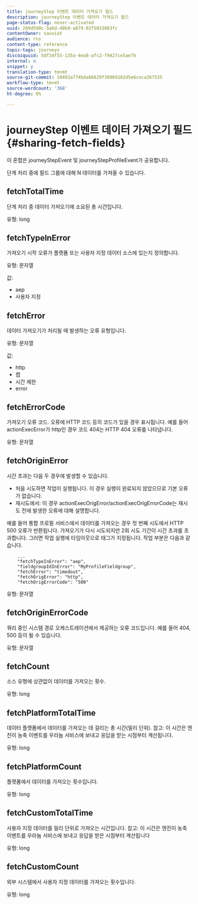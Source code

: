 ```yaml
---
title: journeyStep 이벤트 데이터 가져오기 필드
description: journeyStep 이벤트 데이터 가져오기 필드
page-status-flag: never-activated
uuid: 269d590c-5a6d-40b9-a879-02f5033863fc
contentOwner: sauviat
audience: rns
content-type: reference
topic-tags: journeys
discoiquuid: 5df34f55-135a-4ea8-afc2-f9427ce5ae7b
internal: n
snippet: y
translation-type: tm+mt
source-git-commit: 10402a774bda66629f30869102d5e6ceca267535
workflow-type: tm+mt
source-wordcount: '368'
ht-degree: 0%

---
```



# journeyStep 이벤트 데이터 가져오기 필드 {#sharing-fetch-fields}

이 혼합은 journeyStepEvent 및 journeyStepProfileEvent가 공유합니다.

단계 처리 중에 필드 그룹에 대해 N 데이터를 가져올 수 있습니다.

## fetchTotalTime

단계 처리 중 데이터 가져오기에 소요된 총 시간입니다.

유형: long

## fetchTypeInError

가져오기 시작 오류가 플랫폼 또는 사용자 지정 데이터 소스에 있는지 정의합니다.

유형: 문자열

값:
* aep
* 사용자 지정

## fetchError

데이터 가져오기가 처리될 때 발생하는 오류 유형입니다.

유형: 문자열

값:
* http
* 랩
* 시간 제한
* error

## fetchErrorCode

가져오기 오류 코드. 오류에 HTTP 코드 등의 코드가 있을 경우 표시됩니다. 예를 들어 actionExecError가 http인 경우 코드 404는 HTTP 404 오류를 나타냅니다.

유형: 문자열

## fetchOriginError

시간 초과는 다음 두 경우에 발생할 수 있습니다.

* 처음 시도하면 작업이 실행됩니다. 이 경우 실행이 완료되지 않았으므로 기본 오류가 없습니다.
* 재시도에서: 이 경우 actionExecOrigError/actionExecOrigErrorCode는 재시도 전에 발생한 오류에 대해 설명합니다.

예를 들어 통합 프로필 서비스에서 데이터를 가져오는 경우 첫 번째 시도에서 HTTP 500 오류가 반환됩니다. 가져오기가 다시 시도되지만 2회 시도 기간이 시간 초과를 초과합니다. 그러면 작업 실행에 타임아웃으로 태그가 지정됩니다. 작업 부분은 다음과 같습니다.

```
    ...
    "fetchTypeInError": "aep",
    "fieldgroupIdInError": "MyProfileFieldgroup",
    "fetchError": "timedout",
    "fetchOrigError": "http",
    "fetchOrigErrorCode": "500"
```

유형: 문자열

## fetchOriginErrorCode

쿼리 중인 시스템 경로 오케스트레이션에서 제공하는 오류 코드입니다. 예를 들어 404, 500 등이 될 수 있습니다.

유형: 문자열

## fetchCount

소스 유형에 상관없이 데이터를 가져오는 횟수.

유형: long

## fetchPlatformTotalTime

데이터 플랫폼에서 데이터를 가져오는 데 걸리는 총 시간(밀리 단위). 참고: 이 시간은 엔진이 농축 이벤트를 우라늄 서비스에 보내고 응답을 받는 시점부터 계산됩니다.

유형: long

## fetchPlatformCount

플랫폼에서 데이터를 가져오는 횟수입니다.

유형: long

## fetchCustomTotalTime

사용자 지정 데이터를 밀리 단위로 가져오는 시간입니다. 참고: 이 시간은 엔진이 농축 이벤트를 우라늄 서비스에 보내고 응답을 받은 시점부터 계산됩니다

유형: long

## fetchCustomCount

외부 시스템에서 사용자 지정 데이터를 가져오는 횟수입니다.

유형: long
